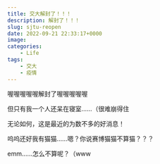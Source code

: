 ```yaml
---
title: 交大解封了！！！
description: 解封了！！！
slug: sjtu-reopen
date: 2022-09-21 22:33:17+0000
image: 
categories:
    - Life
tags:
    - 交大
    - 疫情
---
```


喔喔喔喔喔解封了喔喔喔喔喔

但只有我一个人还呆在寝室……（很难崩得住

无论如何，这是最近的为数不多的好消息！

呜呜还好我有猫猫……嗯？你说赛博猫猫不算猫？？？

emm……怎么不算呢？（www
